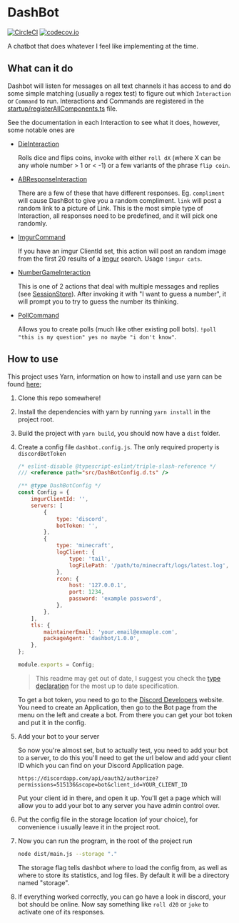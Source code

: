 # DashBot

[![CircleCI](https://circleci.com/gh/aNickzz/DashBot.svg?style=svg)](https://circleci.com/gh/aNickzz/DashBot)
[![codecov.io](https://codecov.io/github/aNickzz/DashBot/coverage.svg?branch=master)](https://codecov.io/github/aNickzz/DashBot?branch=master)

A chatbot that does whatever I feel like implementing at the time.

## What can it do

Dashbot will listen for messages on all text channels it has access to and do some simple matching (usually a regex test) to figure out which `Interaction` or `Command` to run. Interactions and Commands are registered in the [startup/registerAllComponents.ts](src/startup/registerAllComponents.ts) file.

See the documentation in each Interaction to see what it does, however, some notable ones are

-   [DieInteraction](src/Interactions/DieInteraction.ts)

    Rolls dice and flips coins, invoke with either `roll dX` (where X can be any whole number > 1 or < -1) or a few variants of the phrase `flip coin`.

-   [ABResponseInteraction](src/Interactions/ABResponseInteraction.ts)

    There are a few of these that have different responses. Eg. `compliment` will cause DashBot to give you a random compliment. `link` will post a random link to a picture of Link. This is the most simple type of Interaction, all responses need to be predefined, and it will pick one randomly.

-   [ImgurCommand](src/Commands/ImgurCommand.ts)

    If you have an imgur ClientId set, this action will post an random image from the first 20 results of a [Imgur](https://imgur.com) search. Usage `!imgur cats`.

-   [NumberGameInteraction](src/Interactions/NumberGameInteraction.ts)

    This is one of 2 actions that deal with multiple messages and replies (see [SessionStore](src/SessionStore.ts)). After invoking it with "I want to guess a number", it will prompt you to try to guess the number its thinking.

-   [PollCommand](src/Commands/PollCommand.ts)

    Allows you to create polls (much like other existing poll bots). `!poll "this is my question" yes no maybe "i don't know"`.

## How to use

This project uses Yarn, information on how to install and use yarn can be found [here](https://classic.yarnpkg.com/en/docs/getting-started/);

1. Clone this repo somewhere!
2. Install the dependencies with yarn by running `yarn install` in the project root.
3. Build the project with `yarn build`, you should now have a `dist` folder.
4. Create a config file `dashbot.config.js`. The only required property is `discordBotToken`

    ```javascript
    /* eslint-disable @typescript-eslint/triple-slash-reference */
    /// <reference path="src/DashBotConfig.d.ts" />

    /** @type DashBotConfig */
    const Config = {
    	imgurClientId: '',
    	servers: [
    		{
    			type: 'discord',
    			botToken: '',
    		},
    		{
    			type: 'minecraft',
    			logClient: {
    				type: 'tail',
    				logFilePath: '/path/to/minecraft/logs/latest.log',
    			},
    			rcon: {
    				host: '127.0.0.1',
    				port: 1234,
    				password: 'example password',
    			},
    		},
    	],
    	tls: {
    		maintainerEmail: 'your.email@exmaple.com',
    		packageAgent: 'dashbot/1.0.0',
    	},
    };

    module.exports = Config;
    ```

    > This readme may get out of date, I suggest you check the [type declaration](src/DashBotConfig.d.ts) for the most up to date specification.

    To get a bot token, you need to go to the [Discord Developers](https://discordapp.com/developers/applications) website. You need to create an Application, then go to the Bot page from the menu on the left and create a bot. From there you can get your bot token and put it in the config.

5. Add your bot to your server

    So now you're almost set, but to actually test, you need to add your bot to a server, to do this you'll need to get the url below and add your client ID which you can find on your Discord Application page.

    `https://discordapp.com/api/oauth2/authorize?permissions=515136&scope=bot&client_id=YOUR_CLIENT_ID`

    Put your client id in there, and open it up. You'll get a page which will allow you to add your bot to any server you have admin control over.

6. Put the config file in the storage location (of your choice), for convenience i usually leave it in the project root.
7. Now you can run the program, in the root of the project run

    ```bash
    node dist/main.js --storage "."
    ```

    The storage flag tells dashbot where to load the config from, as well as where to store its statistics, and log files. By default it will be a directory named "storage".

8. If everything worked correctly, you can go have a look in discord, your bot should be online. Now say something like `roll d20` or `joke` to activate one of its responses.
